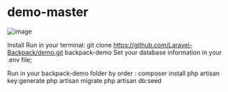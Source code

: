# demo-master
 ![image](https://user-images.githubusercontent.com/62532257/115431438-809f0580-a22f-11eb-9e63-80d343338efc.png)
 
 
 
 
 
 
 
 
 
 
 
 
Install
Run in your terminal: git clone https://github.com/Laravel-Backpack/demo.git backpack-demo
Set your database information in your .env file;

Run in your backpack-demo folder by order :
composer install
php artisan key:generate
php artisan migrate
php artisan db:seed
